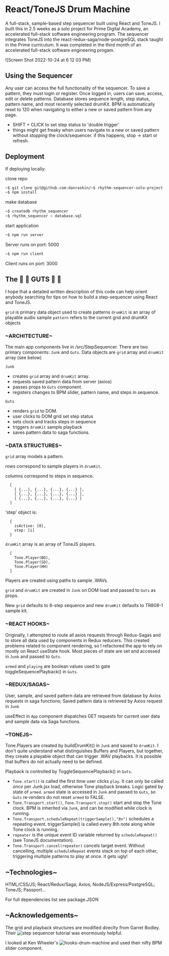 
# React/ToneJS Drum Machine

  A full-stack, sample-based step sequencer built using React and ToneJS. I built this in 2.5 weeks as a solo project for Prime Digital Academy, an accelerated full-stack software engineering program. The sequencer integrates ToneJS into the react-redux-saga/node-postgreSQL stack taught in the Prime curriculum. It was completed in the third month of an accelerated full-stack software engineering progam.

![Screen Shot 2022-10-24 at 6 12 03 PM]

## Using the Sequencer

  Any user can access the full functionality of the sequencer. To save a pattern, they must login or register. Once logged in, users can save, access, edit or delete patterns. Database stores sequence length, step status, pattern name, and most recently selected drumKit. BPM is automatically reset to 120 when navigating to either a new or saved pattern from any page.

  * SHIFT + CLICK to set step status to 'double trigger'
  * things might get freaky when users navigate to a new or saved pattern without *stopping* the clock/sequencer. if this happens, stop -> start or refresh.

## Deployment

If deploying locally:

  clone repo
  ```bash
  ~$ git clone git@github.com:danraskin/~$ rhythm-sequencer-solo-project.git
  ~$ npm install
  ```

  make database
  ```bash
 ~$ createdb rhythm_sequencer
 ~$ rhythm_sequencer < database.sql
  ```
  start application
  ```bash
  ~$ npm run server
  ```
  Server runs on port: 5000
  ```bash    
  ~$ npm run client
  ```
  Client runs on port: 3000

## The 🦑 🦗 GUTS 🦐 🐙 

   I hope that a detailed written description of this code can help orient anybody searching for tips on how to build a step-sequencer using React and ToneJS.

  `grid` is primary data object used to create patterns
  `drumKit` is an array of playable audio sample
  `pattern` refers to the current grid and drumKit objects

### ~ARCHITECTURE~

  The main app components live in /src/StepSequencer. There are two primary components: `Junk` and `Guts`. Data objects are `grid` array and `drumKit` array (see below)

  `Junk`
  * creates `grid` array and `drumKit` array.
  * requests saved pattern data from server (axios)
  * passes props to `Guts` component.
  * registers changes to BPM slider, pattern name, and steps in sequence.

  `Guts`
  * renders `grid` to DOM.
  * user clicks to DOM grid set step status 
  * sets clock and tracks steps in sequence
  * triggers `drumKit` sample playback
  * saves pattern data to saga functions.

### ~DATA STRUCTURES~

  `grid` array models a pattern.

  rows correspond to sample players in `drumKit`. 

  columns correspond to steps in sequence.
```
  [ 
    [ {...}, {...}, {...}, {...} ],
    [ {...}, {...}, {...}, {...} ],
    [ {...}, {...}, {...}, {...} ]
  ]
```

  'step' object is:
  
```
  {
    isActive: [0],
    step: [i]
  }
```

  `drumKit` array is an array of ToneJS players.
```
  [
    Tone.Player(BD),
    Tone.Player(SD),
    Tone.Player(HH)
  ]
```
  Players are created using paths to sample .WAVs. 

  `grid` and `drumKit` are created in `Junk` on DOM load and passed to `Guts` as props.
  
  New `grid` defaults to 8-step sequence and new `drumKit` defaults to TR808-1 sample kit.

### ~REACT HOOKS~

  Originally, I attempted to route all axios requests through Redux-Sagas and to store all data used by components in Redux reducers. This created problems related to component rendering, so I refactored the app to rely on mostly on React useState hook. Most pieces of state are set and accessed in `Junk` and passed to `Guts`.

  `armed` and `playing` are boolean values used to gate toggleSequencePlayback() in `Guts`.

### ~REDUX/SAGAS~

  User, sample, and saved pattern data are retrieved from database by Axios requests in saga functions; Saved pattern data is retrieved by Axios request in `Junk`

  useEffect in `App` component dispatches GET requests for current user data and sample data via Saga functions.

### ~TONEJS~

  Tone.Players are created by buildDrumKit() in `Junk` and saved to `drumKit`. I don't quite understand what distinguishes Buffers and Players, but together, they create a playable object that can trigger .WAV playbacks. It is possible that buffers do not actually need to be defined.

  Playback is controlled by ToggleSequencePlayback() in `Guts`.

  - `Tone.start()` is called the first time user clicks `play`. It can only be called *once* per Junk.jsx load, otherwise Tone playback breaks. Logic gated by state of `armed`. `armed` state is accessed in `Junk` and passed to `Guts`, so `Guts` re-renders do not reset `armed` to FALSE. 
  - `Tone.Transport.start()`, `Tone.Transport.stop()` start and stop the Tone clock. BPM is inherited via `Junk`, and can be modified while clock is running.
  - `Tone.Transport.scheduleRepeat(triggerSample(),"8n")` schedules a repeating event. triggerSample() is called every 8th note along while Tone clock is running.
  - `repeater` is the unique event ID variable returned by `scheduleRepeat()` (see ToneJS documentation).
  - `Tone.Transport.cancel(repeater)` cancels target event. Without cancelling, multiple `scheduleRepeat` events stack on top of each other, triggering multiple patterns to play at once. it gets ugly!

## ~Technologies~

  HTML/CSS/JS; React/Redux/Saga; Axios; NodeJS/Express/PostgreSQL; ToneJS; Passport...

  For full dependencies list see package.JSON

## ~Acknowledgements~

The grid and playback structures are modified direclty from Garret Bodley. Their ![step sequencer tutorial](https://medium.com/geekculture/creating-a-step-sequencer-with-tone-js-32ea3002aaf5) was enormously helpful.

I looked at Ken Wheeler's ![hooks-drum-machine](https://github.com/kenwheeler/hooks-drum-machine) and used their nifty BPM slider component.